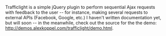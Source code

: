 Trafficlight is a simple jQuery plugin to perform sequential Ajax requests with feedback to the user -- for instance, making several requests to external APIs (Facebook, Google, etc.)  I haven't written documentation yet, but will soon -- in the meanwhile, check out the source for the the demo: <a href="http://demos.alexkoppel.com/trafficlight/demo.html">http://demos.alexkoppel.com/trafficlight/demo.html</a>.